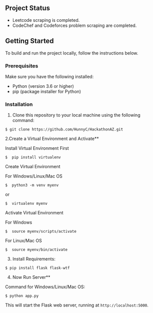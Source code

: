 ## Project Status

- Leetcode scraping is completed.
- CodeChef and Codeforces problem scraping are completed.

## Getting Started

To build and run the project locally, follow the instructions below.

### Prerequisites

Make sure you have the following installed:

- Python (version 3.6 or higher)
- pip (package installer for Python)

### Installation

1. Clone this repository to your local machine using the following command:

```
$ git clone https://github.com/HunnyC/HackathonAZ.git
```

2.Create a Virtual Environment and Activate**

Install Virtual Environment First
```
$  pip install virtualenv
```

Create Virtual Environment


For Windows/Linux/Mac OS
```
$  python3 -m venv myenv
```
or
```
$  virtualenv myenv
```

Activate Virtual Environment

For Windows
```
$  source myenv/scripts/activate
```

For Linux/Mac OS
```
$  source myenv/bin/activate
```



3. Install Requirements:

```
$ pip install flask flask-wtf
```



4. Now Run Server**


Command for Windows/Linux/Mac OS:
```
$ python app.py
```

This will start the Flask web server, running at `http://localhost:5000`.




